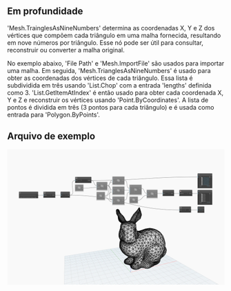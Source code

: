 ## Em profundidade
'Mesh.TrainglesAsNineNumbers' determina as coordenadas X, Y e Z dos vértices que compõem cada triângulo em uma malha fornecida, resultando em nove números por triângulo. Esse nó pode ser útil para consultar, reconstruir ou converter a malha original.

No exemplo abaixo, 'File Path' e 'Mesh.ImportFile' são usados para importar uma malha. Em seguida, 'Mesh.TrianglesAsNineNumbers' é usado para obter as coordenadas dos vértices de cada triângulo. Essa lista é subdividida em três usando 'List.Chop' com a entrada 'lengths' definida como 3. 'List.GetItemAtIndex' é então usado para obter cada coordenada X, Y e Z e reconstruir os vértices usando 'Point.ByCoordinates'. A lista de pontos é dividida em três (3 pontos para cada triângulo) e é usada como entrada para 'Polygon.ByPoints'.

## Arquivo de exemplo

![Example](./Autodesk.DesignScript.Geometry.Mesh.TrianglesAsNineNumbers_img.jpg)
